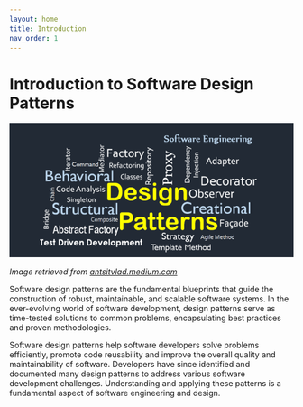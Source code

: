 ```yaml
---
layout: home
title: Introduction
nav_order: 1
---
```


# Introduction to Software Design Patterns

![design-patterns](assets/img/patterns.png)  

_Image retrieved from [antsitvlad.medium.com](https://antsitvlad.medium.com/introduction-to-design-patterns-5543170275a0)_  

Software design patterns are the fundamental blueprints that guide the construction of robust, maintainable, and scalable software systems. In the ever-evolving world of software development, design patterns serve as time-tested solutions to common problems, encapsulating best practices and proven methodologies.  

Software design patterns help software developers solve problems efficiently, promote code reusability and improve the overall quality and maintainability of software. Developers have since identified and documented many design patterns to address various software development challenges. Understanding and applying these patterns is a fundamental aspect of software engineering and design.  
